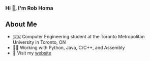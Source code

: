 ### Hi 👋, I'm Rob Homa

## About Me

* 🇨🇦 Computer Engineering student at the Toronto Metropolitan University in Toronto, ON
* 👨‍💻 Working with Python, Java, C/C++, and Assembly
* 👾 Visit my [website](https://robhoma.com)


<!--- ![Visitor Count](https://profile-counter.glitch.me/robhoma/count.svg) -->



<!--
**robhoma/robhoma** is a ✨ _special_ ✨ repository because its `README.md` (this file) appears on your GitHub profile.

Here are some ideas to get you started:

- 🔭 I’m currently working on ...
- 🌱 I’m currently learning ...
- 👯 I’m looking to collaborate on ...
- 🤔 I’m looking for help with ...
- 💬 Ask me about ...
- 📫 How to reach me: ...
- 😄 Pronouns: ...
- ⚡ Fun fact: ...
-->

